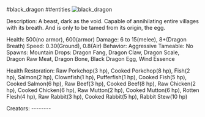 #black_dragon
##entities
![black_dragon](https://dragon-force-studio.com/images/EF_wiki/black_dragon.png)

Description:  A beast, dark as the void.  Capable of annihilating entire villages with its breath.  And is only to be tamed from its origin, the egg.

Health:  500(no armor), 600(armor)
Damage:  6 to 15(melee), 8+(Dragon Breath)
Speed:  0.30(Ground), 0.8(Air)
Behavior:  Aggressive
Tameable:  No
Spawns:  Mountain
Drops:  Dragon Fang, Dragon Claw, Dragon Scale, Dragon Raw Meat, Dragon Bone, Black Dragon Egg, Wind Essence

Health Restoration:  Raw Porkchop(3 hp), Cooked Porkchop(8 hp), Fish(2 hp), Salmon(2 hp), Clownfish(1 hp), Pufferfish(1 hp), Cooked Fish(5 hp), Cooked Salmon(6 hp), Raw Beef(3 hp), Cooked Beef(8 hp), Raw Chicken(2 hp), Cooked Chicken(6 hp), Raw Mutton(2 hp), Cooked Mutton(6 hp), Rotten Flesh(4 hp), Raw Rabbit(3 hp), Cooked Rabbit(5 hp), Rabbit Stew(10 hp)

Creators:  --------
